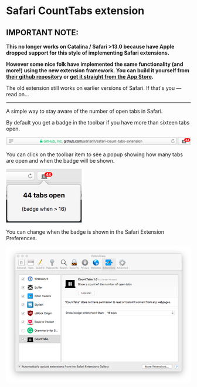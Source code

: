 # Safari CountTabs extension

## IMPORTANT NOTE:

**This no longer works on Catalina / Safari >13.0 because have Apple dropped support for this style of implementing Safari extensions.**

**However some nice folk have implemented the same functionality (and more!) using the new extension framework. You can build it yourself from [their github repository](https://github.com/otzbergnet/tabCount) or [get it straight from the App Store](https://apps.apple.com/de/app/tab-count/id1487406555?mt=12).**

The old extension still works on earlier versions of Safari. If that's you — read on…

---


A simple way to stay aware of the number of open tabs in Safari.

By default you get a badge in the toolbar if you have more than sixteen tabs open.

![Screenshot of toolbar item with badge](screenshots/1-toolbar.png)

You can click on the toolbar item to see a popup showing how many tabs are open and when the badge will be shown.

![Screenshot of popup showing number of tabs](screenshots/2-popup.png)

You can change when the badge is shown in the Safari Extension Preferences.

![Screenshot of extension preferences](screenshots/3-preferences.png)

